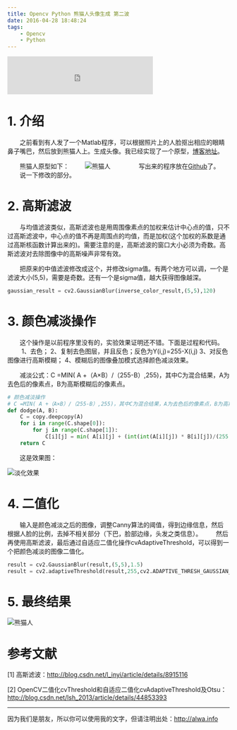 ```yaml
---
title: Opencv Python 熊猫人头像生成 第二波
date: 2016-04-28 18:48:24
tags:
    - Opencv
    - Python
---
```


<iframe frameborder="no" border="0" marginwidth="0" marginheight="0" width=330 height=86 src="http://music.163.com/outchain/player?type=2&id=27580073&auto=0&height=66"></iframe>

# 1. 介绍
　　之前看到有人发了一个Matlab程序，可以根据照片上的人脸抠出相应的眼睛鼻子嘴巴，然后放到熊猫人上。生成头像。我已经实现了一个原型，[博客地址](http://alwa.info/2016/03/09/Opencv-Python-%E7%86%8A%E7%8C%AB%E4%BA%BA%E5%A4%B4%E5%83%8F%E7%94%9F%E6%88%90/)。

　　熊猫人原型如下：
　　
![熊猫人](http://storage.googleapis.com/lichamnesia.appspot.com/images/python_base.jpg)
　　
　　写出来的程序放在[Github](https://github.com/LichAmnesia/Pandamen-Generator)了。
　　说一下修改的部分。

<!-- more -->
# 2. 高斯滤波
　　与均值滤波类似，高斯滤波也是用周围像素点的加权来估计中心点的值，只不过高斯滤波中，中心点的值不再是周围点的均值，而是加权(这个加权的系数是通过高斯核函数计算出来的)。需要注意的是，高斯滤波的窗口大小必须为奇数。高斯滤波对去除图像中的高斯噪声非常有效。

　　把原来的中值滤波修改成这个，并修改sigma值。有两个地方可以调，一个是滤波大小(5,5)，需要是奇数。还有一个是sigma值，越大获得图像越深。
　　
```python
gaussian_result = cv2.GaussianBlur(inverse_color_result,(5,5),120)
```

# 3. 颜色减淡操作
　　这个操作是以前程序里没有的，实验效果证明还不错。下面是过程和代码。
　　
1、去色；
2、复制去色图层，并且反色；反色为Y(i,j)=255-X(i,j)
3、对反色图像进行高斯模糊；
4、模糊后的图像叠加模式选择颜色减淡效果。

　　减淡公式：C =MIN( A +（A×B）/（255-B）,255)，其中C为混合结果，A为去色后的像素点，B为高斯模糊后的像素点。
　　
```python
# 颜色减淡操作
# C =MIN( A +（A×B）/（255-B）,255)，其中C为混合结果，A为去色后的像素点，B为高斯模糊后的像素点。
def dodge(A, B):
    C = copy.deepcopy(A)
    for i in range(C.shape[0]):
        for j in range(C.shape[1]):
            C[i][j] = min( A[i][j] + (int(int(A[i][j]) * B[i][j])/(255 - B[i][j])),255)
    return C
```

　　这是效果图：

![淡化效果](http://storage.googleapis.com/lichamnesia.appspot.com/images/%E7%86%8A%E7%8C%AB%E4%BA%BA-lyf%E6%B7%A1%E5%8C%96%E6%95%88%E6%9E%9C.png)

# 4. 二值化
　　输入是颜色减淡之后的图像，调整Canny算法的阈值，得到边缘信息，然后根据人脸的比例，去掉不相关部分（下巴，脸部边缘，头发之类信息）。
　　然后再使用高斯滤波，最后通过自适应二值化操作cvAdaptiveThreshold，可以得到一个把颜色减淡的图像二值化。
　　
```python
result = cv2.GaussianBlur(result,(5,5),1.5)     
result = cv2.adaptiveThreshold(result,255,cv2.ADAPTIVE_THRESH_GAUSSIAN_C,cv2.THRESH_BINARY,11,2)

```

# 5. 最终结果

![熊猫人](http://storage.googleapis.com/lichamnesia.appspot.com/images/%E7%86%8A%E7%8C%AB%E4%BA%BA-merge_output_lyf_1.jpg)


# 参考文献
[1] 高斯滤波：http://blog.csdn.net/l_inyi/article/details/8915116

[2] OpenCV二值化cvThreshold和自适应二值化cvAdaptiveThreshold及Otsu：http://blog.csdn.net/lsh_2013/article/details/44853393


----

因为我们是朋友，所以你可以使用我的文字，但请注明出处：http://alwa.info